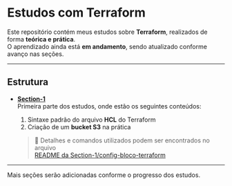 # Estudos com Terraform

Este repositório contém meus estudos sobre **Terraform**, realizados de forma **teórica e prática**.  
O aprendizado ainda está **em andamento**, sendo atualizado conforme avanço nas seções.  

---

## Estrutura

- **[Section-1](./Section-1)**  
  Primeira parte dos estudos, onde estão os seguintes conteúdos:  
  1. Sintaxe padrão do arquivo **HCL** do Terraform  
  2. Criação de um **bucket S3** na prática  

  > 📌 Detalhes e comandos utilizados podem ser encontrados no arquivo  
  > [README da Section-1/config-bloco-terraform](./Section-1/config-bloco-terraform/README.md)

---

Mais seções serão adicionadas conforme o progresso dos estudos.